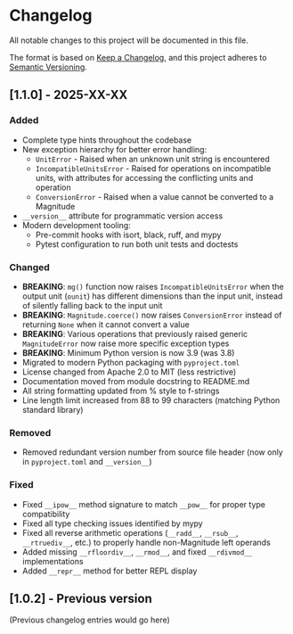 # Changelog

All notable changes to this project will be documented in this file.

The format is based on [Keep a Changelog](https://keepachangelog.com/en/1.0.0/),
and this project adheres to [Semantic Versioning](https://semver.org/spec/v2.0.0.html).

## [1.1.0] - 2025-XX-XX

### Added
- Complete type hints throughout the codebase
- New exception hierarchy for better error handling:
  - `UnitError` - Raised when an unknown unit string is encountered
  - `IncompatibleUnitsError` - Raised for operations on incompatible units, with attributes for accessing the conflicting units and operation
  - `ConversionError` - Raised when a value cannot be converted to a Magnitude
- `__version__` attribute for programmatic version access
- Modern development tooling:
  - Pre-commit hooks with isort, black, ruff, and mypy
  - Pytest configuration to run both unit tests and doctests

### Changed
- **BREAKING**: `mg()` function now raises `IncompatibleUnitsError` when the output unit (`ounit`) has different dimensions than the input unit, instead of silently falling back to the input unit
- **BREAKING**: `Magnitude.coerce()` now raises `ConversionError` instead of returning `None` when it cannot convert a value
- **BREAKING**: Various operations that previously raised generic `MagnitudeError` now raise more specific exception types
- **BREAKING**: Minimum Python version is now 3.9 (was 3.8)
- Migrated to modern Python packaging with `pyproject.toml`
- License changed from Apache 2.0 to MIT (less restrictive)
- Documentation moved from module docstring to README.md
- All string formatting updated from % style to f-strings
- Line length limit increased from 88 to 99 characters (matching Python standard library)

### Removed
- Removed redundant version number from source file header (now only in `pyproject.toml` and `__version__`)

### Fixed
- Fixed `__ipow__` method signature to match `__pow__` for proper type compatibility
- Fixed all type checking issues identified by mypy
- Fixed all reverse arithmetic operations (`__radd__`, `__rsub__`, `__rtruediv__`, etc.) to properly handle non-Magnitude left operands
- Added missing `__rfloordiv__`, `__rmod__`, and fixed `__rdivmod__` implementations
- Added `__repr__` method for better REPL display

## [1.0.2] - Previous version

(Previous changelog entries would go here)
